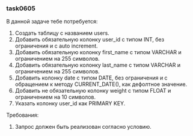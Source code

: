 
### task0605

В данной задаче тебе потребуется:
1. Создать таблицу с названием users.
2. Добавить обязательную колонку user_id с типом INT, без ограничения и с auto increment.
3. Добавить обязательную колонку first_name с типом VARCHAR и ограничением на 255 символов.
4. Добавить обязательную колонку last_name с типом VARCHAR и ограничением на 255 символов.
5. Добавить колонку date с типом DATE, без ограничения и с обращением к методу CURRENT_DATE(), как дефолтное значение.
6. Добавить не обязательную колонку weight с типом FLOAT и ограничением на 10 символов.
7. Указать колонку user_id как PRIMARY KEY.


Требования:
1.	Запрос должен быть реализован согласно условию.



